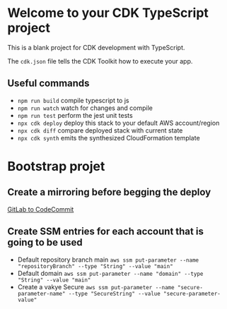 # Welcome to your CDK TypeScript project

This is a blank project for CDK development with TypeScript.

The `cdk.json` file tells the CDK Toolkit how to execute your app.

## Useful commands

* `npm run build`   compile typescript to js
* `npm run watch`   watch for changes and compile
* `npm run test`    perform the jest unit tests
* `npx cdk deploy`  deploy this stack to your default AWS account/region
* `npx cdk diff`    compare deployed stack with current state
* `npx cdk synth`   emits the synthesized CloudFormation template

# Bootstrap projet

## Create a mirroring before begging the deploy

[GitLab to CodeCommit](https://docs.gitlab.com/ee/user/project/repository/mirror/push.html)

## Create SSM entries for each account that is going to be used

* Default repository branch  main `aws ssm put-parameter --name "repositoryBranch" --type "String" --value "main"`
* Default domain `aws ssm put-parameter --name "domain" --type "String" --value "main"`
* Create a vakye Secure `aws ssm put-parameter --name "secure-parameter-name" --type "SecureString" --value "secure-parameter-value"`